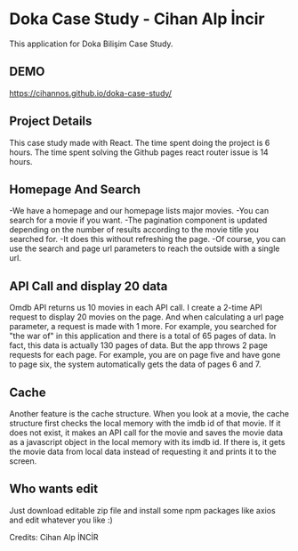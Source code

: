 # Doka Case Study - Cihan Alp İncir

This application for Doka Bilişim Case Study.

DEMO
------
https://cihannos.github.io/doka-case-study/

Project Details
------
This case study made with React.
The time spent doing the project is 6 hours.
The time spent solving the Github pages react router issue is 14 hours.


Homepage And Search
------
-We have a homepage and our homepage lists major movies.
-You can search for a movie if you want.
-The pagination component is updated depending on the number of results according to the movie title you searched for.
-It does this without refreshing the page.
-Of course, you can use the search and page url parameters to reach the outside with a single url.

API Call and display 20 data
------
Omdb API returns us 10 movies in each API call.
I create a 2-time API request to display 20 movies on the page.
And when calculating a url page parameter, a request is made with 1 more.
For example, you searched for "the war of" in this application and there is a total of 65 pages of data.
In fact, this data is actually 130 pages of data.
But the app throws 2 page requests for each page.
For example, you are on page five and have gone to page six, the system automatically gets the data of pages 6 and 7.

Cache
------
Another feature is the cache structure.
When you look at a movie, the cache structure first checks the local memory with the imdb id of that movie.
If it does not exist, it makes an API call for the movie and saves the movie data as a javascript object in the local memory with its imdb id.
If there is, it gets the movie data from local data instead of requesting it and prints it to the screen.

Who wants edit
------
Just download editable zip file and install some npm packages like axios and edit whatever you like :)


Credits: Cihan Alp İNCİR
